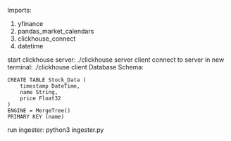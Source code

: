 Imports:
1. yfinance
2. pandas_market_calendars
3. clickhouse_connect
4. datetime

start clickhouse server: ./clickhouse server
client connect to server in new terminal: ./clickhouse client
Database Schema: 
```
CREATE TABLE Stock_Data (
    timestamp DateTime,
    name String,
    price Float32
)
ENGINE = MergeTree()
PRIMARY KEY (name)
```
run ingester: python3 ingester.py
